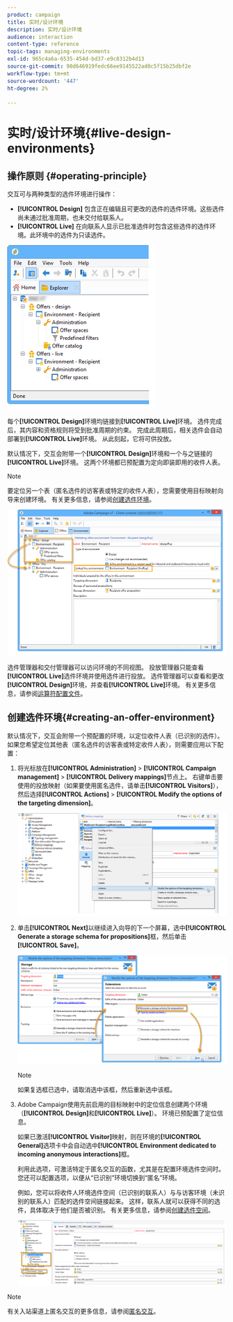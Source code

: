 ```yaml
---
product: campaign
title: 实时/设计环境
description: 实时/设计环境
audience: interaction
content-type: reference
topic-tags: managing-environments
exl-id: 965c4a6a-6535-454d-bd37-e9c8312b4d13
source-git-commit: 98d646919fedc66ee9145522ad0c5f15b25dbf2e
workflow-type: tm+mt
source-wordcount: '447'
ht-degree: 2%

---
```


# 实时/设计环境{#live-design-environments}

## 操作原则 {#operating-principle}

交互可与两种类型的选件环境进行操作：

* **[!UICONTROL Design]** 包含正在编辑且可更改的选件的选件环境。这些选件尚未通过批准周期，也未交付给联系人。
* **[!UICONTROL Live]** 在向联系人显示已批准选件时包含这些选件的选件环境。此环境中的选件为只读选件。

![](assets/offer_environments_overview_001.png)

每个&#x200B;**[!UICONTROL Design]**&#x200B;环境均链接到&#x200B;**[!UICONTROL Live]**&#x200B;环境。 选件完成后，其内容和资格规则将受到批准周期的约束。 完成此周期后，相关选件会自动部署到&#x200B;**[!UICONTROL Live]**&#x200B;环境。 从此刻起，它将可供投放。

默认情况下，交互会附带一个&#x200B;**[!UICONTROL Design]**&#x200B;环境和一个与之链接的&#x200B;**[!UICONTROL Live]**&#x200B;环境。 这两个环境都已预配置为定向即装即用的收件人表。

>[!NOTE]
>
>要定位另一个表（匿名选件的访客表或特定的收件人表），您需要使用目标映射向导来创建环境。 有关更多信息，请参阅[创建选件环境](#creating-an-offer-environment)。

![](assets/offer_environments_overview_002.png)

选件管理器和交付管理器可以访问环境的不同视图。 投放管理器只能查看&#x200B;**[!UICONTROL Live]**&#x200B;选件环境并使用选件进行投放。 选件管理器可以查看和更改&#x200B;**[!UICONTROL Design]**&#x200B;环境，并查看&#x200B;**[!UICONTROL Live]**&#x200B;环境。 有关更多信息，请参阅[运算符配置文件](../../interaction/using/operator-profiles.md)。

## 创建选件环境{#creating-an-offer-environment}

默认情况下，交互会附带一个预配置的环境，以定位收件人表（已识别的选件）。 如果您希望定位其他表（匿名选件的访客表或特定收件人表），则需要应用以下配置：

1. 将光标放在&#x200B;**[!UICONTROL Administration]** > **[!UICONTROL Campaign management]** > **[!UICONTROL Delivery mappings]**&#x200B;节点上。 右键单击要使用的投放映射（如果要使用匿名选件，请单击&#x200B;**[!UICONTROL Visitors]**），然后选择&#x200B;**[!UICONTROL Actions]** > **[!UICONTROL Modify the options of the targeting dimension]**。

   ![](assets/offer_env_anonymous_001.png)

1. 单击&#x200B;**[!UICONTROL Next]**&#x200B;以继续进入向导的下一个屏幕，选中&#x200B;**[!UICONTROL Generate a storage schema for propositions]**&#x200B;框，然后单击&#x200B;**[!UICONTROL Save]**。

   ![](assets/offer_env_anonymous_002.png)

   >[!NOTE]
   >
   >如果复选框已选中，请取消选中该框，然后重新选中该框。

1. Adobe Campaign使用先前启用的目标映射中的定位信息创建两个环境（**[!UICONTROL Design]**&#x200B;和&#x200B;**[!UICONTROL Live]**）。 环境已预配置了定位信息。

   如果已激活&#x200B;**[!UICONTROL Visitor]**&#x200B;映射，则在环境的&#x200B;**[!UICONTROL General]**&#x200B;选项卡中会自动选中&#x200B;**[!UICONTROL Environment dedicated to incoming anonymous interactions]**&#x200B;框。

   利用此选项，可激活特定于匿名交互的函数，尤其是在配置环境选件空间时。 您还可以配置选项，以便从“已识别”环境切换到“匿名”环境。

   例如，您可以将收件人环境选件空间（已识别的联系人）与与访客环境（未识别的联系人）匹配的选件空间链接起来。 这样，联系人就可以获得不同的选件，具体取决于他们是否被识别。 有关更多信息，请参阅[创建选件空间](../../interaction/using/creating-offer-spaces.md)。

   ![](assets/offer_env_anonymous_003.png)

>[!NOTE]
>
>有关入站渠道上匿名交互的更多信息，请参阅[匿名交互](../../interaction/using/anonymous-interactions.md)。
